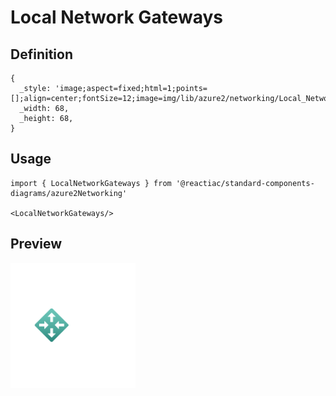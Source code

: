 # Local Network Gateways

## Definition

```
{
  _style: 'image;aspect=fixed;html=1;points=[];align=center;fontSize=12;image=img/lib/azure2/networking/Local_Network_Gateways.svg;strokeColor=none;',
  _width: 68,
  _height: 68,
}
```

## Usage

```
import { LocalNetworkGateways } from '@reactiac/standard-components-diagrams/azure2Networking'

<LocalNetworkGateways/>
```

## Preview

<img src="./local-network-gateways.png" width="200"/>
